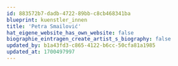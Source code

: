 ```yaml
---
id: 883572b7-dadb-4722-89bb-c8cb468341ba
blueprint: kuenstler_innen
title: 'Petra Smailović'
hat_eigene_website_has_own_website: false
biographie_eintragen_create_artist_s_biography: false
updated_by: b1a43fd3-c865-4122-b6cc-50cfa81a1985
updated_at: 1700497997
---
```

